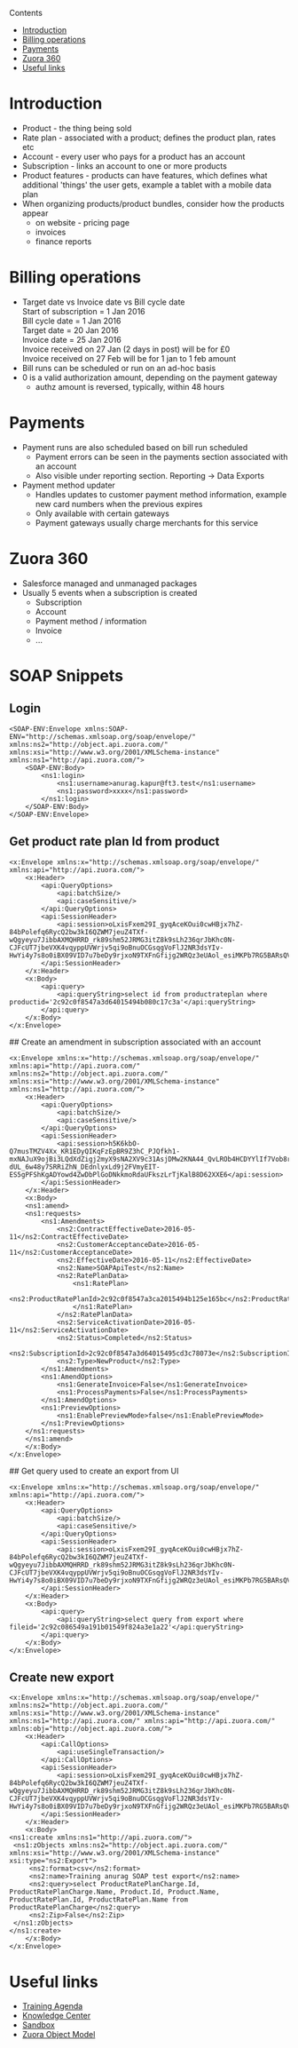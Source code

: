 Contents
<!-- TOC depthFrom:1 depthTo:6 withLinks:1 updateOnSave:1 orderedList:0 -->

- [Introduction](#introduction)
- [Billing operations](#billing-operations)
- [Payments](#payments)
- [Zuora 360](#zuora-360)
- [Useful links](#useful-links)

<!-- /TOC -->

# Introduction

* Product - the thing being sold
* Rate plan - associated with a product; defines the product plan, rates etc
* Account - every user who pays for a product has an account
* Subscription - links an account to one or more products
* Product features - products can have features, which defines what additional
'things' the user gets, example a tablet with a mobile data plan
* When organizing products/product bundles, consider how the products appear
  - on website - pricing page
  - invoices
  - finance reports

# Billing operations

* Target date vs Invoice date vs Bill cycle date    
Start of subscription = 1 Jan 2016     
Bill cycle date = 1 Jan 2016    
Target date = 20 Jan 2016    
Invoice date = 25 Jan 2016    
Invoice received on 27 Jan (2 days in post) will be for £0    
Invoice received on 27 Feb will be for 1 jan to 1 feb amount
* Bill runs can be scheduled or run on an ad-hoc basis
* 0 is a valid authorization amount, depending on the payment gateway
  - authz amount is reversed, typically, within 48 hours

# Payments

* Payment runs are also scheduled based on bill run scheduled
    - Payment errors can be seen in the payments section associated with an
    account
    - Also visible under reporting section. Reporting -> Data Exports
* Payment method updater
    - Handles updates to customer payment method information, example new card
    numbers when the previous expires
    - Only available with certain gateways
    - Payment gateways usually charge merchants for this service

# Zuora 360

* Salesforce managed and unmanaged packages
* Usually 5 events when a subscription is created
  - Subscription
  - Account
  - Payment method / information
  - Invoice
  - ...

# SOAP Snippets

## Login

    <SOAP-ENV:Envelope xmlns:SOAP-ENV="http://schemas.xmlsoap.org/soap/envelope/" xmlns:ns2="http://object.api.zuora.com/" xmlns:xsi="http://www.w3.org/2001/XMLSchema-instance" xmlns:ns1="http://api.zuora.com/">
        <SOAP-ENV:Body>
            <ns1:login>
                <ns1:username>anurag.kapur@ft3.test</ns1:username>
                <ns1:password>xxxx</ns1:password>
            </ns1:login>
        </SOAP-ENV:Body>
    </SOAP-ENV:Envelope>

## Get product rate plan Id from product

    <x:Envelope xmlns:x="http://schemas.xmlsoap.org/soap/envelope/" xmlns:api="http://api.zuora.com/">
        <x:Header>
            <api:QueryOptions>
                <api:batchSize/>
                <api:caseSensitive/>
            </api:QueryOptions>
            <api:SessionHeader>
                <api:session>oLxisFxem29I_gyqAceKOui0cwHBjx7hZ-84bPolefq6RycQ2bw3kI6QZWM7jeuZ4TXf-wQgyeyu7JibbAXMQHRRD_rk89shm52JRMG3itZ8k9sLh236qrJbKhc0N-CJFcUT7jbeVXK4vqyppUVWrjv5qi9oBnuOCGsqgVoFlJ2NR3dsYIv-HwYi4y7s8o0iBX09VID7u7beDy9rjxoN9TXFnGfijg2WRQz3eUAol_esiMKPb7RG5BARsQVcsIhD</api:session>
            </api:SessionHeader>
        </x:Header>
        <x:Body>
            <api:query>
                <api:queryString>select id from productrateplan where productid='2c92c0f8547a3d64015494b080c17c3a'</api:queryString>
            </api:query>
        </x:Body>
    </x:Envelope>

## Create an amendment in subscription associated with an account    

    <x:Envelope xmlns:x="http://schemas.xmlsoap.org/soap/envelope/" xmlns:api="http://api.zuora.com/" xmlns:ns2="http://object.api.zuora.com/" xmlns:xsi="http://www.w3.org/2001/XMLSchema-instance" xmlns:ns1="http://api.zuora.com/">
        <x:Header>
            <api:QueryOptions>
                <api:batchSize/>
                <api:caseSensitive/>
            </api:QueryOptions>
            <api:SessionHeader>
                <api:session>h5K6kbO-Q7musTMZV4Xx_KR1EDyQIKqFzEpBR9Z3hC_PJQfkh1-mxNAJuX9ojBi3LQdXdZigj2myX9sNA2XV9c31AsjDMw2KNA44_QvLROb4HCDYYlIf7Vob8rf35oBg3Vb2r1tk2PWJOrDf4sWG56hWl3Uz5eSU9M-dUL_6w48y7SRRiZhN_DEdnlyxLd9j2FVmyEIT-ES5gPFShKgADYowd4ZwDbPlGoDNkkmoRdaUFkszLrTjKalB8D62XXE6</api:session>
            </api:SessionHeader>
        </x:Header>
        <x:Body>
        <ns1:amend>
        <ns1:requests>
            <ns1:Amendments>
                <ns2:ContractEffectiveDate>2016-05-11</ns2:ContractEffectiveDate>
                <ns2:CustomerAcceptanceDate>2016-05-11</ns2:CustomerAcceptanceDate>
                <ns2:EffectiveDate>2016-05-11</ns2:EffectiveDate>
                <ns2:Name>SOAPApiTest</ns2:Name>
                <ns2:RatePlanData>
                    <ns1:RatePlan>
                      <ns2:ProductRatePlanId>2c92c0f8547a3ca2015494b125e165bc</ns2:ProductRatePlanId>
                    </ns1:RatePlan>
                </ns2:RatePlanData>
                <ns2:ServiceActivationDate>2016-05-11</ns2:ServiceActivationDate>
                <ns2:Status>Completed</ns2:Status>
                <ns2:SubscriptionId>2c92c0f8547a3d64015495cd3c78073e</ns2:SubscriptionId>
                <ns2:Type>NewProduct</ns2:Type>
            </ns1:Amendments>
            <ns1:AmendOptions>
                <ns1:GenerateInvoice>False</ns1:GenerateInvoice>
                <ns1:ProcessPayments>False</ns1:ProcessPayments>
            </ns1:AmendOptions>
            <ns1:PreviewOptions>
                <ns1:EnablePreviewMode>false</ns1:EnablePreviewMode>
            </ns1:PreviewOptions>
        </ns1:requests>
        </ns1:amend>
        </x:Body>
    </x:Envelope>  

## Get query used to create an export from UI

    <x:Envelope xmlns:x="http://schemas.xmlsoap.org/soap/envelope/" xmlns:api="http://api.zuora.com/">
        <x:Header>
            <api:QueryOptions>
                <api:batchSize/>
                <api:caseSensitive/>
            </api:QueryOptions>
            <api:SessionHeader>
                <api:session>oLxisFxem29I_gyqAceKOui0cwHBjx7hZ-84bPolefq6RycQ2bw3kI6QZWM7jeuZ4TXf-wQgyeyu7JibbAXMQHRRD_rk89shm52JRMG3itZ8k9sLh236qrJbKhc0N-CJFcUT7jbeVXK4vqyppUVWrjv5qi9oBnuOCGsqgVoFlJ2NR3dsYIv-HwYi4y7s8o0iBX09VID7u7beDy9rjxoN9TXFnGfijg2WRQz3eUAol_esiMKPb7RG5BARsQVcsIhD</api:session>
            </api:SessionHeader>
        </x:Header>
        <x:Body>
            <api:query>
                <api:queryString>select query from export where fileid='2c92c086549a191b01549f824a3e1a22'</api:queryString>
            </api:query>
        </x:Body>
    </x:Envelope>

## Create new export

    <x:Envelope xmlns:x="http://schemas.xmlsoap.org/soap/envelope/" xmlns:ns2="http://object.api.zuora.com/" xmlns:xsi="http://www.w3.org/2001/XMLSchema-instance" xmlns:ns1="http://api.zuora.com/" xmlns:api="http://api.zuora.com/" xmlns:obj="http://object.api.zuora.com/">
        <x:Header>
            <api:CallOptions>
                <api:useSingleTransaction/>
            </api:CallOptions>
            <api:SessionHeader>
                <api:session>oLxisFxem29I_gyqAceKOui0cwHBjx7hZ-84bPolefq6RycQ2bw3kI6QZWM7jeuZ4TXf-wQgyeyu7JibbAXMQHRRD_rk89shm52JRMG3itZ8k9sLh236qrJbKhc0N-CJFcUT7jbeVXK4vqyppUVWrjv5qi9oBnuOCGsqgVoFlJ2NR3dsYIv-HwYi4y7s8o0iBX09VID7u7beDy9rjxoN9TXFnGfijg2WRQz3eUAol_esiMKPb7RG5BARsQVcsIhD</api:session>
            </api:SessionHeader>
        </x:Header>
        <x:Body>
    <ns1:create xmlns:ns1="http://api.zuora.com/">
     <ns1:zObjects xmlns:ns2="http://object.api.zuora.com/" xmlns:xsi="http://www.w3.org/2001/XMLSchema-instance" xsi:type="ns2:Export">
         <ns2:format>csv</ns2:format>
         <ns2:name>Training anurag SOAP test export</ns2:name>
         <ns2:query>select ProductRatePlanCharge.Id, ProductRatePlanCharge.Name, Product.Id, Product.Name, ProductRatePlan.Id, ProductRatePlan.Name from ProductRatePlanCharge</ns2:query>
         <ns2:Zip>False</ns2:Zip>
     </ns1:zObjects>
    </ns1:create>
        </x:Body>
    </x:Envelope>    

# Useful links
* [Training Agenda](https://docs.google.com/presentation/d/1Y6pNkygApiSHYHPQWdxfmnls6t-5zYL30Mnq9AmMoFM/edit?ts=57288e0b#slide=id.p10)
* [Knowledge Center](https://knowledgecenter.zuora.com/)
* [Sandbox](http://apisandbox.zuora.com/apps)
* [Zuora Object Model](https://knowledgecenter.zuora.com/DC_Developers/SOAP_API/E0_API_Object_Relationships)
